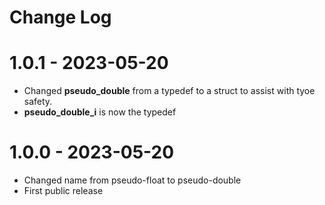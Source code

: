 # Change Log

# 1.0.1 - 2023-05-20

* Changed **pseudo_double** from a typedef to a struct to assist with tyoe safety.
* **pseudo_double_i** is now the typedef

# 1.0.0 - 2023-05-20

* Changed name from pseudo-float to pseudo-double
* First public release
